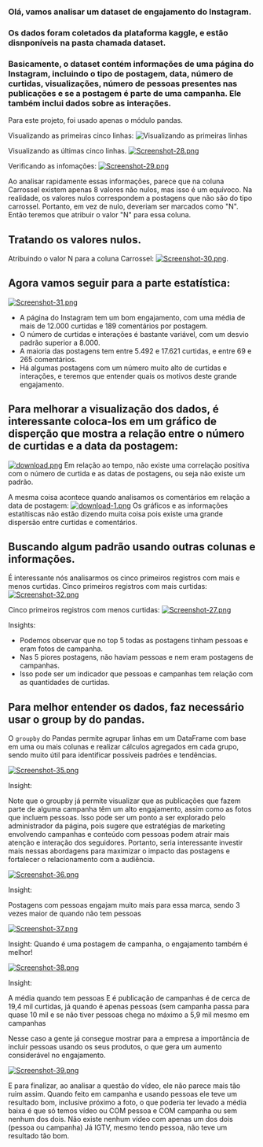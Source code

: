 ### Olá, vamos analisar um  dataset de engajamento do Instagram.
### Os dados foram coletados da plataforma kaggle, e estão disnponíveis na pasta chamada dataset.
### Basicamente, o dataset contém informações de uma página do Instagram, incluindo o tipo de postagem, data, número de curtidas, visualizações, número de pessoas presentes nas publicações e se a postagem é parte de uma campanha. Ele também inclui dados sobre as interações.

Para este projeto, foi usado apenas o módulo pandas.

Visualizando as primeiras cinco linhas:
![Visualizando as primeiras linhas](https://i.postimg.cc/Hxvz9rNb/Screenshot-27.png)

Visualizando as últimas cinco linhas.
[![Screenshot-28.png](https://i.postimg.cc/Y0c3s5pS/Screenshot-28.png)](https://postimg.cc/TL9gyH58)


Verificando as infomações:
[![Screenshot-29.png](https://i.postimg.cc/90V9TCmy/Screenshot-29.png)](https://postimg.cc/phGyMNnd)


Ao analisar rapidamente essas informações, parece que na coluna Carrossel existem apenas 8 valores não nulos, mas isso é um equívoco. Na realidade, os valores nulos correspondem a postagens que não são do tipo carrossel. Portanto, em vez de nulo, deveriam ser marcados como "N". Então teremos que atribuir o valor "N" para essa coluna.

## Tratando os valores nulos.
Atribuindo o valor N para a coluna Carrossel:
[![Screenshot-30.png](https://i.postimg.cc/76L8LT7z/Screenshot-30.png)](https://postimg.cc/bG4FCrmY).


## Agora vamos seguir para a parte estatística:
[![Screenshot-31.png](https://i.postimg.cc/TP3fKSvh/Screenshot-31.png)](https://postimg.cc/LJwr7xXM)

- A página do Instagram tem um bom engajamento, com uma média de mais de 12.000 curtidas e 189 comentários por postagem. 
- O número de curtidas e interações é bastante variável, com um desvio padrão superior a 8.000. 
- A maioria das postagens tem entre 5.492 e 17.621 curtidas, e entre 69 e 265 comentários. 
- Há algumas postagens com um número muito alto de curtidas e interações, e teremos que entender quais os motivos deste grande engajamento.

## Para melhorar a visualização dos dados, é interessante coloca-los em um gráfico de disperção que mostra a relação entre o número de curtidas e a data da postagem:
[![download.png](https://i.postimg.cc/R05w9ckP/download.png)](https://postimg.cc/xX5X3bTH)
Em relação ao tempo, não existe uma correlação positiva com o número de curtida e as datas de postagens, ou seja não existe um padrão.

A mesma coisa acontece quando analisamos os comentários em relação a data de postagem:
[![download-1.png](https://i.postimg.cc/FFVvxNF1/download-1.png)](https://postimg.cc/Rqh2SrHz)
Os gráficos e as informações estatítiscas não estão dizendo muita coisa pois existe uma grande dispersão entre curtidas e comentários.

## Buscando algum padrão usando outras colunas e informações.

É interessante nós analisarmos os cinco primeiros registros com mais e menos curtidas.
Cinco primeiros registros com mais curtidas:
[![Screenshot-32.png](https://i.postimg.cc/HxPQqfdM/Screenshot-32.png)](https://postimg.cc/VrnrMZSs)

Cinco primeiros registros com menos curtidas:
[![Screenshot-27.png](https://i.postimg.cc/cCxz4j5q/Screenshot-27.png)](https://postimg.cc/N9nDdNcb)

Insights:
- Podemos observar que no top 5 todas as postagens tinham pessoas e eram fotos de campanha.
- Nas 5 piores postagens, não haviam pessoas e nem eram postagens de campanhas.
- Isso pode ser um indicador que pessoas e campanhas tem relação com as quantidades de curtidas.

## Para melhor entender os dados, faz necessário usar o group by do pandas.
O `groupby` do Pandas permite agrupar linhas em um DataFrame com base em uma ou mais colunas e realizar cálculos agregados em cada grupo, sendo muito útil para  identificar  possíveis padrões e tendências.

[![Screenshot-35.png](https://i.postimg.cc/KjR6PkZM/Screenshot-35.png)](https://postimg.cc/bSfV8vSy)

Insight:

Note que o groupby já permite visualizar que as publicações que fazem parte de alguma campanha têm um alto engajamento, assim como as fotos que incluem pessoas. Isso pode ser um ponto a ser explorado pelo administrador da página, pois sugere que estratégias de marketing envolvendo campanhas e conteúdo com pessoas podem atrair mais atenção e interação dos seguidores. Portanto, seria interessante investir mais nessas abordagens para maximizar o impacto das postagens e fortalecer o relacionamento com a audiência.

[![Screenshot-36.png](https://i.postimg.cc/NGkDDfyy/Screenshot-36.png)](https://postimg.cc/8ssLPGmD)

Insight:

Postagens com pessoas engajam muito mais para essa marca, sendo 3 vezes maior de quando não tem pessoas

[![Screenshot-37.png](https://i.postimg.cc/154FF9D1/Screenshot-37.png)](https://postimg.cc/CzTdTpvc)

Insight:
Quando é uma postagem de campanha, o engajamento também é melhor!


[![Screenshot-38.png](https://i.postimg.cc/pTXrtZZM/Screenshot-38.png)](https://postimg.cc/WDCTG0C5)

Insight:

A média quando tem pessoas E é publicação de campanhas é de cerca de 19,4 mil curtidas, já quando é apenas pessoas (sem campanha passa para quase 10 mil e se não tiver pessoas chega no máximo a 5,9 mil mesmo em campanhas

Nesse caso a gente já consegue mostrar para a empresa a importância de incluir pessoas usando os seus produtos, o que gera um aumento considerável no engajamento.

[![Screenshot-39.png](https://i.postimg.cc/j5FxYr2y/Screenshot-39.png)](https://postimg.cc/tZFQFwhg)

E para finalizar, ao analisar a questão do vídeo, ele não parece mais tão ruim assim. Quando feito em campanha e usando pessoas ele teve um resultado bom, inclusive próximo a foto, o que poderia ter levado a média baixa é que só temos vídeo ou COM pessoa e COM campanha ou sem nenhum dos dois. 
Não existe nenhum vídeo com apenas um dos dois (pessoa ou campanha) Já IGTV, mesmo tendo pessoa, não teve um resultado tão bom.